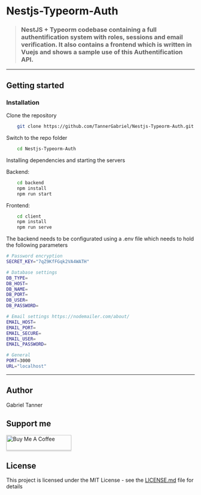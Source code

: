 # Nestjs-Typeorm-Auth

> ### NestJS + Typeorm codebase containing a full authentification system with roles, sessions and email verification. It also contains a frontend which is written in Vuejs and shows a sample use of this Authentification API.

----------

## Getting started

### Installation

Clone the repository

```bash
    git clone https://github.com/TannerGabriel/Nestjs-Typeorm-Auth.git
```

Switch to the repo folder

```bash
    cd Nestjs-Typeorm-Auth
```

Installing dependencies and starting the servers

Backend:
```bash
    cd backend
    npm install
    npm run start
```

Frontend:
```bash
    cd client
    npm install
    npm run serve
```

The backend needs to be configurated using a .env file which needs to hold the following parameters
```bash
# Password encryption
SECRET_KEY="7qZ9KfFGqk2VA4WATH"

# Database settings
DB_TYPE=
DB_HOST=
DB_NAME=
DB_PORT=
DB_USER=
DB_PASSWORD=

# Email settings https://nodemailer.com/about/
EMAIL_HOST=
EMAIL_PORT=
EMAIL_SECURE=
EMAIL_USER=
EMAIL_PASSWORD=

# General
PORT=3000
URL="localhost"
```

----------

## Author
Gabriel Tanner

## Support me
<a href="https://www.buymeacoffee.com/gabrieltanner" target="_blank"><img src="https://www.buymeacoffee.com/assets/img/custom_images/orange_img.png" alt="Buy Me A Coffee" style="height: 41px !important;width: 174px !important;box-shadow: 0px 3px 2px 0px rgba(190, 190, 190, 0.5) !important;-webkit-box-shadow: 0px 3px 2px 0px rgba(190, 190, 190, 0.5) !important;" ></a>

## License
This project is licensed under the MIT License - see the [LICENSE.md](LICENSE) file for details